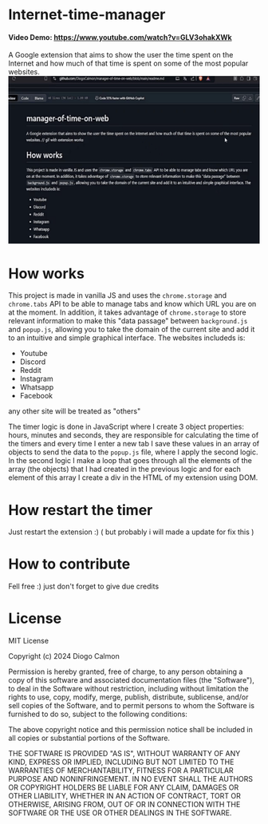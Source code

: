 # Internet-time-manager
#### Video Demo: https://www.youtube.com/watch?v=GLV3ohakXWk
A Google extension that aims to show the user the time spent on the Internet and how much of that time is spent on some of the most popular websites.
![Gif of extension](assets/Againafter-ezgif.com-resize.gif)

# How works
This project is made in vanilla JS and uses the ```chrome.storage``` and ``chrome.tabs`` API to be able to manage tabs and know which URL you are on at the moment. In addition, it takes advantage of ``chrome.storage`` to store relevant information to make this "data passage" between ``background.js`` and ``popup.js``, allowing you to take the domain of the current site and add it to an intuitive and simple graphical interface.
The websites includeds is:
- Youtube
- Discord
- Reddit
- Instagram
- Whatsapp
- Facebook
 
any other site will be treated as "others"

The timer logic is done in JavaScript where I create 3 object properties: hours, minutes and seconds, they are responsible for calculating the time of the timers and every time I enter a new tab I save these values ​​in an array of objects to send the data to the ```popup.js``` file, where I apply the second logic.
In the second logic I make a loop that goes through all the elements of the array (the objects) that I had created in the previous logic and for each element of this array I create a div in the HTML of my extension using DOM.

# How restart the timer
Just restart the extension :) ( but probably i will made a update for fix this )

# How to contribute
Fell free :)
just don't forget to give due credits

# License

MIT License

Copyright (c) 2024 Diogo Calmon

Permission is hereby granted, free of charge, to any person obtaining a copy
of this software and associated documentation files (the "Software"), to deal
in the Software without restriction, including without limitation the rights
to use, copy, modify, merge, publish, distribute, sublicense, and/or sell
copies of the Software, and to permit persons to whom the Software is
furnished to do so, subject to the following conditions:

The above copyright notice and this permission notice shall be included in all
copies or substantial portions of the Software.

THE SOFTWARE IS PROVIDED "AS IS", WITHOUT WARRANTY OF ANY KIND, EXPRESS OR
IMPLIED, INCLUDING BUT NOT LIMITED TO THE WARRANTIES OF MERCHANTABILITY,
FITNESS FOR A PARTICULAR PURPOSE AND NONINFRINGEMENT. IN NO EVENT SHALL THE
AUTHORS OR COPYRIGHT HOLDERS BE LIABLE FOR ANY CLAIM, DAMAGES OR OTHER
LIABILITY, WHETHER IN AN ACTION OF CONTRACT, TORT OR OTHERWISE, ARISING FROM,
OUT OF OR IN CONNECTION WITH THE SOFTWARE OR THE USE OR OTHER DEALINGS IN THE
SOFTWARE.
